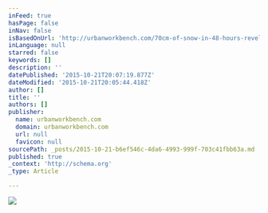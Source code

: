 ```yaml
---
inFeed: true
hasPage: false
inNav: false
isBasedOnUrl: 'http://urbanworkbench.com/70cm-of-snow-in-48-hours-revelstoke/'
inLanguage: null
starred: false
keywords: []
description: ''
datePublished: '2015-10-21T20:07:19.877Z'
dateModified: '2015-10-21T20:05:44.418Z'
author: []
title: ''
authors: []
publisher:
  name: urbanworkbench.com
  domain: urbanworkbench.com
  url: null
  favicon: null
sourcePath: _posts/2015-10-21-b6ef546c-4da6-4993-999f-703c41fbb63a.md
published: true
_context: 'http://schema.org'
_type: Article

---
```

![](http://i0.wp.com/urbanworkbench.com/wp-content/uploads/2015/01/IMG_4646.jpg?resize=500%2C375)